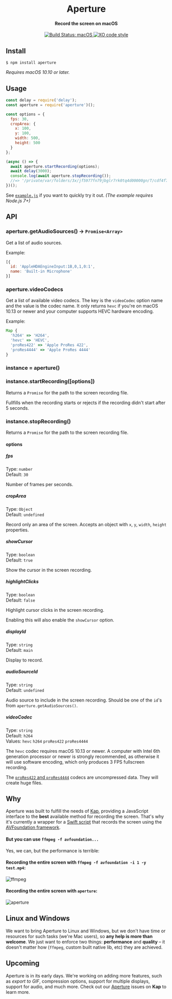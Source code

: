 <p>
  <h1 align="center">Aperture</h1>
  <h4 align="center">Record the screen on macOS</h4>
  <p align="center">
    <a href="https://travis-ci.org/wulkano/aperture">
      <img src="https://travis-ci.org/wulkano/aperture.svg?branch=master" alt="Build Status: macOS">
    </a>
    <a href="https://github.com/sindresorhus/xo">
      <img src="https://img.shields.io/badge/code_style-XO-5ed9c7.svg" alt="XO code style">
    </a>
  </p>
</p>


## Install

```
$ npm install aperture
```

*Requires macOS 10.10 or later.*


## Usage

```js
const delay = require('delay');
const aperture = require('aperture')();

const options = {
  fps: 30,
  cropArea: {
    x: 100,
    y: 100,
    width: 500,
    height: 500
  }
};

(async () => {
  await aperture.startRecording(options);
  await delay(3000);
  console.log(await aperture.stopRecording());
  //=> '/private/var/folders/3x/jf5977fn79jbglr7rk0tq4d00000gn/T/cdf4f7df426c97880f8c10a1600879f7.mp4'
})();
```

See [`example.js`](example.js) if you want to quickly try it out. *(The example requires Node.js 7+)*


## API

### aperture.getAudioSources() -> `Promise<Array>`

Get a list of audio sources.

Example:

```js
[{
  id: 'AppleHDAEngineInput:1B,0,1,0:1',
  name: 'Built-in Microphone'
}]
```

### aperture.videoCodecs

Get a list of available video codecs. The key is the `videoCodec` option name and the value is the codec name. It only returns `hevc` if you're on macOS 10.13 or newer and your computer supports HEVC hardware encoding.

Example:

```js
Map {
  'h264' => 'H264',
  'hevc' => 'HEVC',
  'proRes422' => 'Apple ProRes 422',
  'proRes4444' => 'Apple ProRes 4444'
}
```

### instance = aperture()

### instance.startRecording([options])

Returns a `Promise` for the path to the screen recording file.

Fullfills when the recording starts or rejects if the recording didn't start after 5 seconds.

### instance.stopRecording()

Returns a `Promise` for the path to the screen recording file.

#### options

##### fps

Type: `number`<br>
Default: `30`

Number of frames per seconds.

##### cropArea

Type: `Object`<br>
Default: `undefined`

Record only an area of the screen. Accepts an object with `x`, `y`, `width`, `height` properties.

##### showCursor

Type: `boolean`<br>
Default: `true`

Show the cursor in the screen recording.

##### highlightClicks

Type: `boolean`<br>
Default: `false`

Highlight cursor clicks in the screen recording.

Enabling this will also enable the `showCursor` option.

##### displayId

Type: `string`<br>
Default: `main`

Display to record.

##### audioSourceId

Type: `string`<br>
Default: `undefined`

Audio source to include in the screen recording. Should be one of the `id`'s from `aperture.getAudioSources()`.

##### videoCodec

Type: `string`<br>
Default: `h264`<br>
Values: `hevc` `h264` `proRes422` `proRes4444`

The `hevc` codec requires macOS 10.13 or newer. A computer with Intel 6th generation processor or newer is strongly recommended, as otherwise it will use software encoding, which only produces 3 FPS fullscreen recording.

The [`proRes422` and `proRes4444`](https://documentation.apple.com/en/finalcutpro/professionalformatsandworkflows/index.html#chapter=10%26section=2%26tasks=true) codecs are uncompressed data. They will create huge files.


## Why

Aperture was built to fulfill the needs of [Kap](https://github.com/wulkano/kap), providing a JavaScript interface to the **best** available method for recording the screen. That's why it's currently a wrapper for a [Swift script](https://github.com/wulkano/aperture/blob/master/swift/aperture/main.swift) that records the screen using the [AVFoundation framework](https://developer.apple.com/av-foundation/).

#### But you can use `ffmpeg -f avfoundation...`

Yes, we can, but the performance is terrible:

#### Recording the entire screen with `ffmpeg -f avfoundation -i 1 -y test.mp4`:

![ffmpeg](https://cloud.githubusercontent.com/assets/4721750/19214740/f823d4b6-8d60-11e6-8af3-4726146ef29a.jpg)

#### Recording the entire screen with `aperture`:

![aperture](https://cloud.githubusercontent.com/assets/4721750/19214743/11f4aaaa-8d61-11e6-9822-4e83bcdfab24.jpg)


## Linux and Windows

We want to bring Aperture to Linux and Windows, but we don't have time or resources for such tasks (we're Mac users), so **any help is more than welcome**. We just want to enforce two things: **performance** and **quality** – it doesn't matter how (`ffmpeg`, custom built native lib, etc) they are achieved.


## Upcoming

Aperture is in its early days. We're working on adding more features, such as *export to GIF*, compression options, support for multiple displays, support for audio, and much more. Check out our [Aperture](https://github.com/wulkano/kap/issues?q=is%3Aissue+is%3Aopen+label%3Aaperture) issues on **Kap** to learn more.

